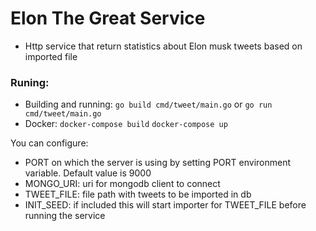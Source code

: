 # Elon The Great Service

- Http service that return statistics about Elon musk tweets based on imported file


### Runing:
- Building and running:
    `go build cmd/tweet/main.go` or
    `go run cmd/tweet/main.go`
- Docker:
    `docker-compose build`
    `docker-compose up`

You can configure:
- PORT on which the server is using by setting PORT environment variable. Default value is 9000
- MONGO_URI: uri for mongodb client to connect
- TWEET_FILE: file path with tweets to be imported in db
- INIT_SEED: if included this will start importer for TWEET_FILE before running the service